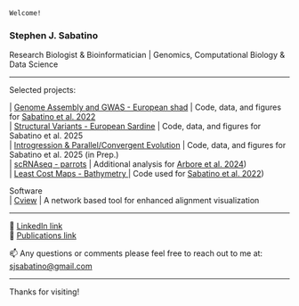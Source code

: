 #  
                                                                                                Welcome!

### Stephen J. Sabatino  
Research Biologist & Bioinformatician | Genomics, Computational Biology & Data Science

---

Selected projects:

| [Genome Assembly and GWAS - European shad](https://github.com/sj-sabatino/sardine_inversions_2025) | Code, data, and figures for [Sabatino et al. 2022](https://onlinelibrary.wiley.com/doi/full/10.1002/ece3.8908)  
| [Structural Variants - European Sardine](https://github.com/sj-sabatino/variant-calling-pipeline) | Code, data, and figures for Sabatino et al. 2025  
| [Introgression & Parallel/Convergent Evolution](https://github.com/sj-sabatino/expression-clustering) | Code, data, and figures for Sabatino et al. 2025 (in Prep.)  
| [scRNAseq - parrots](https://github.com/sj-sabatino/expression-clustering) | Additional analysis for [Arbore et al. 2024]([www.science.org/doi/10.1126/science.adp7710))  
| [Least Cost Maps - Bathymetry ](https://github.com/sj-sabatino/expression-clustering) | Code used for [Sabatino et al. 2022]([[www.science.org/doi/10.1126/science.adp7710](https://link.springer.com/article/10.1007/s00227-021-03970-4)))  


Software  
| [Cview](https://sourceforge.net/p/cview/wiki/Home/) | A network based tool for enhanced alignment visualization

---

🔗 [LinkedIn link](https://www.linkedin.com/in/stephen-sabatino-57623990/)  
🔗 [Publications link](https://scholar.google.com/citations?user=gaLw3esAAAAJ&hl=en)  
  
📫 Any questions or comments please feel free to reach out to me at: sjsabatino@gmail.com  

---  

Thanks for visiting!




<!--
**sj-sabatino/sj-sabatino** is a ✨ _special_ ✨ repository because its `README.md` (this file) appears on your GitHub profile.

Here are some ideas to get you started:

- 🔭 I’m currently working on ...
- 🌱 I’m currently learning ...
- 👯 I’m looking to collaborate on ...
- 🤔 I’m looking for help with ...
- 💬 Ask me about ...
- 📫 How to reach me: ...
- 😄 Pronouns: ...
- ⚡ Fun fact: ...
-->
